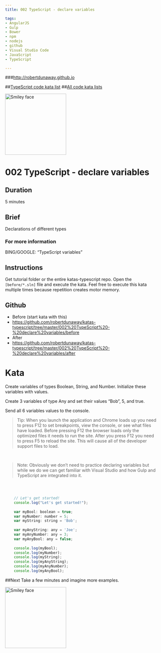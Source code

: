```yaml
---
title: 002 TypeScript - declare variables

tags: 
- AngularJS
- Gulp
- Bower
- npm
- nodejs
- github
- Visual Studio Code
- JavaScript
- TypeScript

---
```


###http://robertdunaway.github.io

##[TypeScript code kata list](http://mycodekatas.github.io/typescript.html)
##[All code kata lists](http://mycodekatas.github.io/)

 <img src="https://raw.githubusercontent.com/robertdunaway/katas-typescript/master/katas-TS-logo.png" alt="Smiley face" height="200" width="200"> 

# 002 TypeScript - declare variables

## Duration
5 minutes

## Brief
Declarations of different types

### For more information 
BING/GOOGLE: “TypeScript variables”

## Instructions
Get tutorial folder or the entire katas-typescript repo.
Open the `[before/*.sln]` file and execute the kata.
Feel free to execute this kata multiple times because repetition creates motor memory.

## Github
 - Before (start kata with this)
  - https://github.com/robertdunaway/katas-typescript/tree/master/002%20TypeScript%20-%20declare%20variables/before
 - After
  - https://github.com/robertdunaway/katas-typescript/tree/master/002%20TypeScript%20-%20declare%20variables/after


# Kata
Create variables of types Boolean, String, and Number.  Initialize these variables with values.
<br>

Create 3 variables of type Any and set their values “Bob”, 5, and true.
<br>

Send all 6 variables values to the console.
<br>

> Tip: When you launch the application and Chrome loads up you need to press F12 to set breakpoints, view the console, or see what files have loaded.  Before pressing F12 the browser loads only the optimized files it needs to run the site.  After you press F12 you need to press F5 to reload the site.  This will cause all of the developer support files to load.

<br>

> Note: Obviously we don’t need to practice declaring variables but
> while we do we can get familiar with Visual Studio and how Gulp and
> TypeScript are integrated into it.


<br>


```javascript

	// Let's get started!
	console.log("Let's get started!");
	
	var myBool: boolean = true;
	var myNumber: number = 5;
	var myString: string = 'Bob';
	
	var myAnyString: any = 'Joe';
	var myAnyNumber: any = 3;
	var myAnyBool: any = false;
	
	console.log(myBool);
	console.log(myNumber);
	console.log(myString);
	console.log(myAnyString);
	console.log(myAnyNumber);
	console.log(myAnyBool);


```


##Next
Take a few minutes and imagine more examples. 

 <img src="https://raw.githubusercontent.com/robertdunaway/katas-typescript/master/katas-TS-logo.png" alt="Smiley face" height="200" width="200"> 
